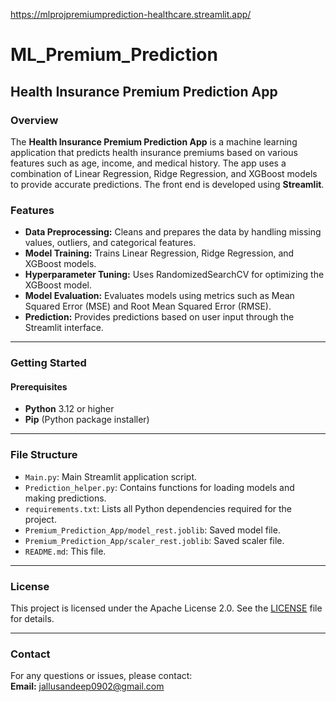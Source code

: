 https://mlprojpremiumprediction-healthcare.streamlit.app/
# ML_Premium_Prediction

## Health Insurance Premium Prediction App

### Overview

The **Health Insurance Premium Prediction App** is a machine learning application that predicts health insurance premiums based on various features such as age, income, and medical history. The app uses a combination of Linear Regression, Ridge Regression, and XGBoost models to provide accurate predictions. The front end is developed using **Streamlit**.

### Features

- **Data Preprocessing:** Cleans and prepares the data by handling missing values, outliers, and categorical features.
- **Model Training:** Trains Linear Regression, Ridge Regression, and XGBoost models.
- **Hyperparameter Tuning:** Uses RandomizedSearchCV for optimizing the XGBoost model.
- **Model Evaluation:** Evaluates models using metrics such as Mean Squared Error (MSE) and Root Mean Squared Error (RMSE).
- **Prediction:** Provides predictions based on user input through the Streamlit interface.

---

### Getting Started

#### Prerequisites

- **Python** 3.12 or higher
- **Pip** (Python package installer)

---

### File Structure

- `Main.py`: Main Streamlit application script.
- `Prediction_helper.py`: Contains functions for loading models and making predictions.
- `requirements.txt`: Lists all Python dependencies required for the project.
- `Premium_Prediction_App/model_rest.joblib`: Saved model file.
- `Premium_Prediction_App/scaler_rest.joblib`: Saved scaler file.
- `README.md`: This file.

---

### License

This project is licensed under the Apache License 2.0. See the [LICENSE](LICENSE) file for details.

---

### Contact

For any questions or issues, please contact:  
**Email:** jallusandeep0902@gmail.com
